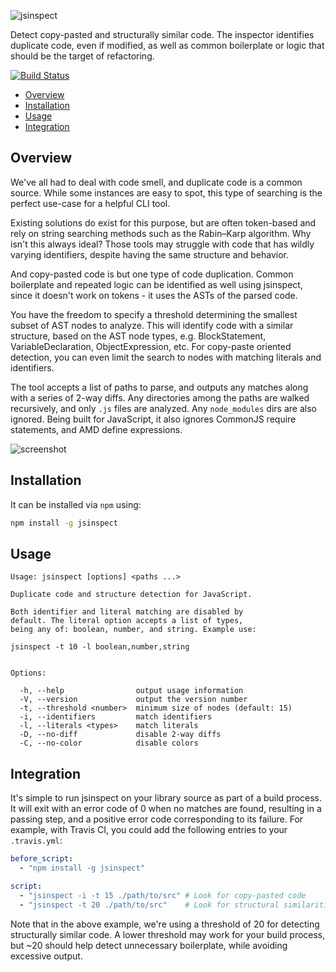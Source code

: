 ![jsinspect](http://danielstjules.com/github/jsinspect-logo.png)

Detect copy-pasted and structurally similar code. The inspector identifies
duplicate code, even if modified, as well as common boilerplate or logic that
should be the target of refactoring.

[![Build Status](https://travis-ci.org/danielstjules/jsinspect.svg?branch=master)](https://travis-ci.org/danielstjules/jsinspect)

* [Overview](#overview)
* [Installation](#installation)
* [Usage](#usage)
* [Integration](#integration)

## Overview

We've all had to deal with code smell, and duplicate code is a common source.
While some instances are easy to spot, this type of searching is the perfect
use-case for a helpful CLI tool.

Existing solutions do exist for this purpose, but are often token-based and
rely on string searching methods such as the Rabin–Karp algorithm. Why isn't
this always ideal? Those tools may struggle with code that has wildly varying
identifiers, despite having the same structure and behavior.

And copy-pasted code is but one type of code duplication. Common boilerplate
and repeated logic can be identified as well using jsinspect, since it
doesn't work on tokens - it uses the ASTs of the parsed code.

You have the freedom to specify a threshold determining the smallest subset of
AST nodes to analyze. This will identify code with a similar structure, based
on the AST node types, e.g. BlockStatement, VariableDeclaration,
ObjectExpression, etc. For copy-paste oriented detection, you can even limit
the search to nodes with matching literals and identifiers.

The tool accepts a list of paths to parse, and outputs any matches along
with a series of 2-way diffs. Any directories among the paths are walked
recursively, and only `.js` files are analyzed. Any `node_modules` dirs are
also ignored. Being built for JavaScript, it also ignores CommonJS require
statements, and AMD define expressions.

![screenshot](http://danielstjules.com/github/jsinspect-screenshot.png)

## Installation

It can be installed via `npm` using:

``` bash
npm install -g jsinspect
```

## Usage

```
Usage: jsinspect [options] <paths ...>

Duplicate code and structure detection for JavaScript.

Both identifier and literal matching are disabled by
default. The literal option accepts a list of types,
being any of: boolean, number, and string. Example use:

jsinspect -t 10 -l boolean,number,string


Options:

  -h, --help                output usage information
  -V, --version             output the version number
  -t, --threshold <number>  minimum size of nodes (default: 15)
  -i, --identifiers         match identifiers
  -l, --literals <types>    match literals
  -D, --no-diff             disable 2-way diffs
  -C, --no-color            disable colors
```

## Integration

It's simple to run jsinspect on your library source as part of a build
process. It will exit with an error code of 0 when no matches are found,
resulting in a passing step, and a positive error code corresponding to its
failure. For example, with Travis CI, you could add the following entries
to your `.travis.yml`:

``` yaml
before_script:
  - "npm install -g jsinspect"

script:
  - "jsinspect -i -t 15 ./path/to/src" # Look for copy-pasted code
  - "jsinspect -t 20 ./path/to/src"    # Look for structural similarities
```

Note that in the above example, we're using a threshold of 20 for detecting
structurally similar code. A lower threshold may work for your build process,
but ~20 should help detect unnecessary boilerplate, while avoiding excessive
output.
